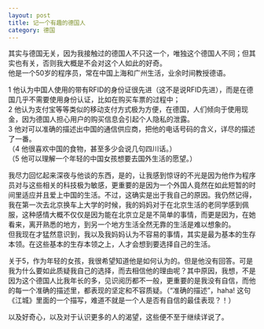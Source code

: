 ```yaml
---
layout: post
title: 记一个有趣的德国人
category: 德国
---
```

其实与德国无关，因为我接触过的德国人不只这一个，唯独这个德国人不同；但其实也有关，否则我大概是不会对这个人如此的好奇。   
他是一个50岁的程序员，常在中国上海和广州生活，业余时间教授德语。     
    
1 他认为中国人使用的带有RFID的身份证很先进（这不是说RFID先进），而是在德国几乎不需要使用身份认证，比如在购买车票的过程中；   
2 他认为支付宝等等类似的移动支付方式极为方便，在德国，人们倾向于使用现金，因为德国人担心用户的购买信息会引起个人隐私的泄露。  
3 他对可以准确的描述出中国的通信供应商，把他的电话号码的含义，详尽的描述了一番。   
（4 他很喜欢中国的食物，甚至多少会说几句四川话。）     
（5 他可以理解一个年轻的中国女孩想要去国外生活的愿望。）  
  
我尽力回忆起来深夜与他谈的东西，是的，让我感到惊讶的不光是因为他作为程序员对与这些相关的科技极为敏感，更重要的是因为一个外国人竟然在如此短暂的时间里适应并且爱上中国的生活。不过，这确实是出于我自己的原因。我仍然记得，我在第一次去北京换车上大学的时候，我的妈妈对于在北京生活的老同学感到佩服，这种感情大概不仅仅是因为能在北京立足是不简单的事情，而更是因为，在她看来，离开熟悉的地方，到另一个地方生活全然无靠的生活是难以想象的。     
但我现在才猛然意识到，我以及我妈妈认为不容易的事情，其实是最为基本的生存本领。在这些基本的生存本领之上，人才会想到要选择自己的生活。  

关于5，作为年轻的女孩，我很希望知道他是如何认为的。但是他没有回答。可是我为什么要如此质疑我自己的选择，而去相信他的理由呢？其中原因，我想，不是因为这个德国人比我年长的多，见识阅历都不一般，更重要的是我没有自信，而他的每一个准确的描述里，都表现的坚定和不容质疑。（“准确的描述”，haha! 这句《江城》里面的一个描写，难道不就是一个人是否有自信的最佳表现？！）      
   
以及好奇心，以及对于认识更多的人的渴望，这些便不至于继续详说了。
